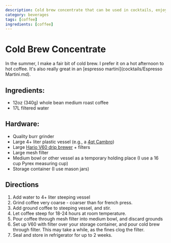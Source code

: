 ```yaml
---
description: Cold brew concentrate that can be used in cocktails, enjoyed neat over ice, or diluted. 
category: beverages
tags: [coffee]
ingredients: [coffee]
---
```


# Cold Brew Concentrate

In the summer, I make a fair bit of cold brew. I prefer it on a hot afternoon to hot coffee. It's also really great in an [espresso martini](cocktails/Espresso Martini.md).

## Ingredients:

- 12oz (340g) whole bean medium roast coffee
- 17L filtered water

## Hardware:

- Quality burr grinder
- Large 4+ liter plastic vessel (e.g., a [4qt Cambro](https://www.amazon.com/dp/B001E0KWDA))
- Large [Hario V60 drip brewer](https://www.amazon.com/dp/B001O0LCUC) + filters 
- Large mesh filter
- Medium bowl or other vessel as a temporary holding place (I use a 16 cup Pyrex measuring cup)
- Storage container (I use mason jars)

## Directions

1. Add water to 4+ liter steeping vessel
2. Grind coffee very coarse - coarser than for french press.
3. Add ground coffee to steeping vessel, and stir.
4. Let coffee steep for 18-24 hours at room temperature.
5. Pour coffee through mesh filter into medium bowl, and discard grounds
6. Set up V60 with filter over your storage container, and pour cold brew through filter. This may take a while, as the fines clog the filter.
7. Seal and store in refrigerator for up to 2 weeks.
